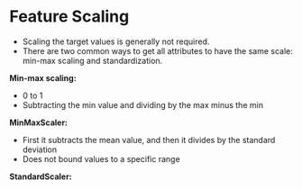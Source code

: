 # Feature Scaling

* Scaling the target values is generally not required.
* There are two common ways to get all attributes to have the same scale: min-max scaling and standardization.

**Min-max scaling:**

* 0 to 1
* Subtracting the min value and dividing by the max minus the min

**MinMaxScaler:**

* First it subtracts the mean value, and then it divides by the standard deviation
* Does not bound values to a specific range

**StandardScaler:**
